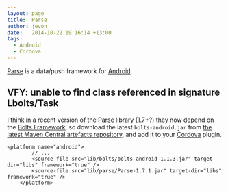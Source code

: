 ```yaml
---
layout: page
title:  Parse
author: jevon
date:   2014-10-22 19:16:14 +13:00
tags:
  - Android
  - Cordova
---
```


[Parse](parse.md) is a data/push framework for [Android](android.md).

## VFY: unable to find class referenced in signature Lbolts/Task

I think in a recent version of the [Parse](parse.md) library (1.7+?) they now depend on the <a href="https://github.com/BoltsFramework/Bolts-Android">Bolts Framework</a>, so download the latest `bolts-android.jar` from <a href="https://github.com/BoltsFramework/Bolts-Android/releases">the latest Maven Central artefacts repository</a>, and add it to your [Cordova](cordova.md) plugin.

```
<platform name="android">
		// ...
		<source-file src="lib/bolts/bolts-android-1.1.3.jar" target-dir="libs" framework="true" />
		<source-file src="lib/parse/Parse-1.7.1.jar" target-dir="libs" framework="true" />
	</platform>
```
